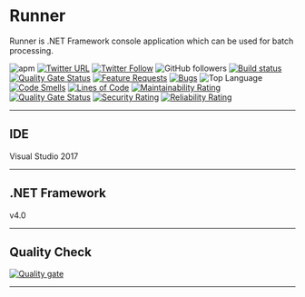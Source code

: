 ﻿# Runner

Runner is .NET Framework console application which can be used for batch processing.

![apm](https://img.shields.io/apm/l/vim-mode.svg)
[![Twitter URL](https://img.shields.io/twitter/url/http/shields.io.svg?style=social)](https://twitter.com/iAvinashVarma) [![Twitter Follow](https://img.shields.io/twitter/follow/iAvinashVarma.svg?style=social&label=Follow)](https://twitter.com/iAvinashVarma)
![GitHub followers](https://img.shields.io/github/followers/iAvinashVarma.svg?style=flat-square&label=Follow)
[![Build status](https://avvarma.visualstudio.com/ProgLan/_apis/build/status/Runner?branchName=master)](https://avvarma.visualstudio.com/ProgLan/_build/latest?definitionId=10)
[![Quality Gate Status](https://sonarcloud.io/api/project_badges/measure?project=iAvinashVarma_Runner&metric=alert_status)](https://sonarcloud.io/dashboard?id=iAvinashVarma_Runner)
[![Feature Requests](https://img.shields.io/github/issues/iAvinashVarma/Runner/feature-request.svg)](https://github.com/iAvinashVarma/Runner/issues?q=is%3Aopen+is%3Aissue+label%3Afeature-request+sort%3Areactions-%2B1-desc)
[![Bugs](https://img.shields.io/github/issues/iAvinashVarma/Runner/bug.svg)](https://github.com/iAvinashVarma/Runner/issues?utf8=✓&q=is%3Aissue+is%3Aopen+label%3Abug)
![Top Language](https://img.shields.io/github/languages/top/iAvinashVarma/Runner.svg?style=flat)
[![Code Smells](https://sonarcloud.io/api/project_badges/measure?project=iAvinashVarma_Runner&metric=code_smells)](https://sonarcloud.io/dashboard?id=iAvinashVarma_Runner)
[![Lines of Code](https://sonarcloud.io/api/project_badges/measure?project=iAvinashVarma_Runner&metric=ncloc)](https://sonarcloud.io/dashboard?id=iAvinashVarma_Runner)
[![Maintainability Rating](https://sonarcloud.io/api/project_badges/measure?project=iAvinashVarma_Runner&metric=sqale_rating)](https://sonarcloud.io/dashboard?id=iAvinashVarma_Runner)
[![Quality Gate Status](https://sonarcloud.io/api/project_badges/measure?project=iAvinashVarma_Runner&metric=alert_status)](https://sonarcloud.io/dashboard?id=iAvinashVarma_Runner)
[![Security Rating](https://sonarcloud.io/api/project_badges/measure?project=iAvinashVarma_Runner&metric=security_rating)](https://sonarcloud.io/dashboard?id=iAvinashVarma_Runner)
[![Reliability Rating](https://sonarcloud.io/api/project_badges/measure?project=iAvinashVarma_Runner&metric=reliability_rating)](https://sonarcloud.io/dashboard?id=iAvinashVarma_Runner)

---

## IDE

Visual Studio 2017

---

## .NET Framework

v4.0

---

## Quality Check

[![Quality gate](https://sonarcloud.io/api/project_badges/quality_gate?project=iAvinashVarma_Runner)](https://sonarcloud.io/dashboard?id=iAvinashVarma_Runner)

---